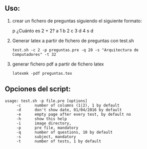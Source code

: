 Uso:
----

1. crear un fichero de preguntas siguiendo el siguiente formato:
	
	p ¿Cuánto es 2 + 2?
	a 1
	b 2
	c 3
	d 4
	s d
	

2. Generar latex a partir de fichero de preguntas con test.sh
	
	`test.sh -c 2 -p preguntas.pre -q 20 -s "Arquitectura de Computadores" -t 32`

3. generar fichero pdf a partir de fichero latex
	
	`latexmk -pdf preguntas.tex`

Opciones del script:
--------------------

	usage: test.sh -p file.pre [options]
		 -c 	 number of columns (1|2), 1 by default
		 -d 	 don't show date, 01/04/2016 by default
		 -e 	 empty page after every test, by default no
		 -h 	 show this help
		 -i 	 image directory, 
		 -p 	 pre file, mandatory
		 -q 	 number of questions, 10 by default
		 -s 	 subject, mandatory
		 -t 	 number of tests, 1 by default
